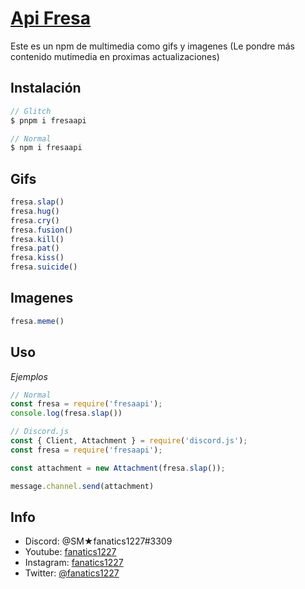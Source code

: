 [Api Fresa](https://apifresa.glitch.me/)
=================

Este es un npm de multimedia como gifs y imagenes (Le pondre más contenido mutimedia en proximas actualizaciones)

Instalación
-----------


```js
// Glitch
$ pnpm i fresaapi

// Normal
$ npm i fresaapi
```
Gifs
----
```js
fresa.slap()
fresa.hug()
fresa.cry()
fresa.fusion()
fresa.kill()
fresa.pat()
fresa.kiss()
fresa.suicide()
```
Imagenes
--------
```js
fresa.meme()
```
Uso
---


_Ejemplos_

```js
// Normal
const fresa = require('fresaapi');
console.log(fresa.slap())

// Discord.js
const { Client, Attachment } = require('discord.js');
const fresa = require('fresaapi');

const attachment = new Attachment(fresa.slap());

message.channel.send(attachment)
```

Info
-----
- Discord: @SM★fanatics1227#3309 
- Youtube: [fanatics1227](https://www.youtube.com/channel/UCJbj6jt-6ddOxgUf7OA2rhg)
- Instagram: [fanatics1227](https://instagram.com/fanatics1227)
- Twitter: [@fanatics1227](https://twitter.com/@fanatics1227)
